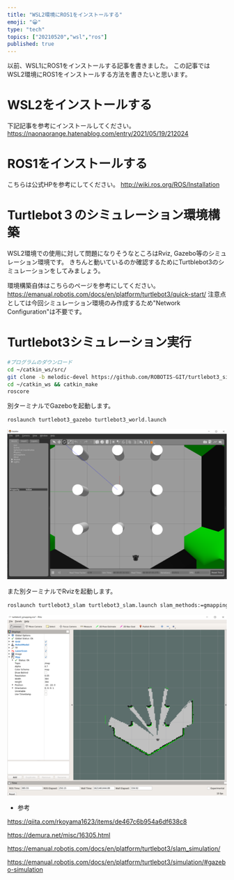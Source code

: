 ```yaml
---
title: "WSL2環境にROS1をインストールする"
emoji: "😀"
type: "tech"
topics: ["20210520","wsl","ros"]
published: true
---
```

以前、WSL1にROS1をインストールする記事を書きました。
この記事ではWSL2環境にROS1をインストールする方法を書きたいと思います。

# WSL2をインストールする
下記記事を参考にインストールしてください。
https://naonaorange.hatenablog.com/entry/2021/05/19/212024

# ROS1をインストールする
こちらは公式HPを参考にしてください。
http://wiki.ros.org/ROS/Installation

# Turtlebot３のシミュレーション環境構築
WSL2環境での使用に対して問題になりそうなところはRviz, Gazebo等のシミュレーション環境です。
きちんと動いているのか確認するためにTurtblebot3のシミュレーションをしてみましょう。

環境構築自体はこちらのページを参考にしてください。
https://emanual.robotis.com/docs/en/platform/turtlebot3/quick-start/
注意点としては今回シミュレーション環境のみ作成するため"Network Configuration"は不要です。

# Turtlebot3シミュレーション実行
```sh
#プログラムのダウンロード
cd ~/catkin_ws/src/
git clone -b melodic-devel https://github.com/ROBOTIS-GIT/turtlebot3_simulations.git
cd ~/catkin_ws && catkin_make
roscore
```

別ターミナルでGazeboを起動します。
```sh
roslaunch turtlebot3_gazebo turtlebot3_world.launch
```
![](/images/20210520_wsl_ros1/1.png)

また別ターミナルでRvizを起動します。
```sh
roslaunch turtlebot3_slam turtlebot3_slam.launch slam_methods:=gmapping
```
![](/images/20210520_wsl_ros1/2.png)

* 参考

https://qiita.com/rkoyama1623/items/de467c6b954a6df638c8

https://demura.net/misc/16305.html

https://emanual.robotis.com/docs/en/platform/turtlebot3/slam_simulation/

https://emanual.robotis.com/docs/en/platform/turtlebot3/simulation/#gazebo-simulation

